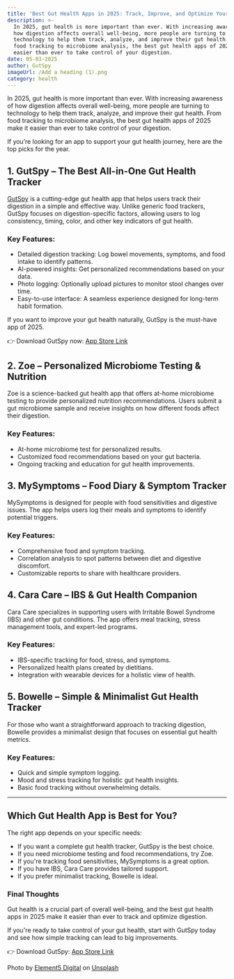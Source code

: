 ```yaml
---
title: 'Best Gut Health Apps in 2025: Track, Improve, and Optimize Your Digestion'
description: >-
  In 2025, gut health is more important than ever. With increasing awareness of
  how digestion affects overall well-being, more people are turning to
  technology to help them track, analyze, and improve their gut health. From
  food tracking to microbiome analysis, the best gut health apps of 2025 make it
  easier than ever to take control of your digestion.
date: 05-03-2025
author: GutSpy
imageUrl: /Add a heading (1).png
category: health
---
```


In 2025, gut health is more important than ever. With increasing awareness of how digestion affects overall well-being, more people are turning to technology to help them track, analyze, and improve their gut health. From food tracking to microbiome analysis, the best gut health apps of 2025 make it easier than ever to take control of your digestion.

If you’re looking for an app to support your gut health journey, here are the top picks for the year.

## 1. GutSpy – The Best All-in-One Gut Health Tracker

[GutSpy](https://gutspy.com/) is a cutting-edge gut health app that helps users track their digestion in a simple and effective way. Unlike generic food trackers, GutSpy focuses on digestion-specific factors, allowing users to log consistency, timing, color, and other key indicators of gut health.

### Key Features:

- Detailed digestion tracking: Log bowel movements, symptoms, and food intake to identify patterns.
- AI-powered insights: Get personalized recommendations based on your data.
- Photo logging: Optionally upload pictures to monitor stool changes over time.
- Easy-to-use interface: A seamless experience designed for long-term habit formation.

If you want to improve your gut health naturally, GutSpy is the must-have app of 2025.

👉 Download GutSpy now: [App Store Link](https://apps.apple.com/us/app/gutspy/id6740040702)

## 2. Zoe – Personalized Microbiome Testing & Nutrition

Zoe is a science-backed gut health app that offers at-home microbiome testing to provide personalized nutrition recommendations. Users submit a gut microbiome sample and receive insights on how different foods affect their digestion.

### Key Features:

- At-home microbiome test for personalized results.
- Customized food recommendations based on your gut bacteria.
- Ongoing tracking and education for gut health improvements.

## 3. MySymptoms – Food Diary & Symptom Tracker

MySymptoms is designed for people with food sensitivities and digestive issues. The app helps users log their meals and symptoms to identify potential triggers.

### Key Features:

- Comprehensive food and symptom tracking.
- Correlation analysis to spot patterns between diet and digestive discomfort.
- Customizable reports to share with healthcare providers.

## 4. Cara Care – IBS & Gut Health Companion

Cara Care specializes in supporting users with Irritable Bowel Syndrome (IBS) and other gut conditions. The app offers meal tracking, stress management tools, and expert-led programs.

### Key Features:

- IBS-specific tracking for food, stress, and symptoms.
- Personalized health plans created by dietitians.
- Integration with wearable devices for a holistic view of health.

## 5. Bowelle – Simple & Minimalist Gut Health Tracker

For those who want a straightforward approach to tracking digestion, Bowelle provides a minimalist design that focuses on essential gut health metrics.

### Key Features:

- Quick and simple symptom logging.
- Mood and stress tracking for holistic gut health insights.
- Basic food tracking without overwhelming details.

---

## Which Gut Health App is Best for You?

The right app depends on your specific needs:

- If you want a complete gut health tracker, GutSpy is the best choice.
- If you need microbiome testing and food recommendations, try Zoe.
- If you're tracking food sensitivities, MySymptoms is a great option.
- If you have IBS, Cara Care provides tailored support.
- If you prefer minimalist tracking, Bowelle is ideal.

### Final Thoughts

Gut health is a crucial part of overall well-being, and the best gut health apps in 2025 make it easier than ever to track and optimize digestion.

If you're ready to take control of your gut health, start with GutSpy today and see how simple tracking can lead to big improvements.

👉 Download GutSpy: [App Store Link](https://apps.apple.com/us/app/gutspy/id6740040702)

Photo by [Element5 Digital](https://unsplash.com/@element5digital?utm_content=creditCopyText&utm_medium=referral&utm_source=unsplash) on [Unsplash](https://unsplash.com/photos/photo-of-three-orange-fruits-acrBf9BlfvE?utm_content=creditCopyText&utm_medium=referral&utm_source=unsplash)
